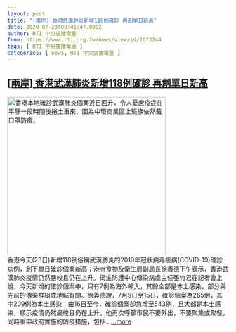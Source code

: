 ```yaml
---
layout: post
title: "[兩岸] 香港武漢肺炎新增118例確診 再創單日新高"
date: 2020-07-23T09:41:47.000Z
author: RTI 中央廣播電臺
from: https://www.rti.org.tw/news/view/id/2073244
tags: [ RTI 中央廣播電臺 ]
categories: [ news, RTI 中央廣播電臺 ]
---
```

<!--1595497307000-->
[[兩岸] 香港武漢肺炎新增118例確診 再創單日新高](https://www.rti.org.tw/news/view/id/2073244)
------

<div>
<img src="https://static.rti.org.tw/assets/thumbnails/2020/03/23/20200323000080M.jpg" width="360" alt="香港本地確診武漢肺炎個案近日回升，令人憂慮疫症在平靜一段時間後捲土重來，圖為中環商業區上班族依然戴口罩防疫。" title="香港本地確診武漢肺炎個案近日回升，令人憂慮疫症在平靜一段時間後捲土重來，圖為中環商業區上班族依然戴口罩防疫。"><br>香港今天(23日)新增118例俗稱武漢肺炎的2019年冠狀病毒疾病(COVID-19)確診病例，創下單日確診個案新高；港府食物及衛生局副局長徐義德下午表示，香港武漢肺炎疫情仍然嚴峻且仍在上升。衛生防護中心傳染病處主任張竹君在記者會上說，今天新增的確診個案中，只有7例為海外輸入，其餘全部是本土感染，部分與先前的傳染群組或地點有關。徐義德說，7月9日至15日，確診個案為265例，其中209例為本土感染；由16日至今，確診個案卻急增至543例，且大都是本土感染，顯示疫情仍然嚴峻且仍在上升。他再次呼籲市民不要外出，不要聚集或聚餐，同時重申政府實施的防疫措施，包括...<a target="_blank" href="https://www.rti.org.tw/news/view/id/2073244">...more</a>
</div>
